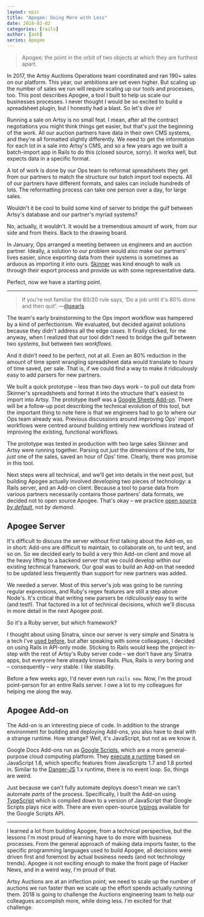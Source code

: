 ```yaml
---
layout: epic
title: "Apogee: Doing More with Less"
date: 2018-02-02
categories: [rails]
author: [ash]
series: Apogee
---
```


> Apogee: the point in the orbit of two objects at which they are furthest apart.

In 2017, the Artsy Auctions Operations team coordinated and ran 190+ sales on our platform. This year, our ambitions are set even higher. But scaling up the number of sales we run will require scaling up our tools and processes, too. This post describes Apogee, a tool I built to help us scale our businesses processes. I never thought I would be so excited to build a spreadsheet plugin, but I honestly had a blast. So let's dive in!

<!-- more -->

Running a sale on Artsy is no small feat. I mean, after all the contract negotiations you might think things get easier, but that's just the beginning of the work. All our auction partners have data in their own CMS systems, and they're all formatted slightly differently. We need to get the information for each lot in a sale into Artsy's CMS, and so a few years ago we built a batch-import app in Rails to do this (closed source, sorry). It works well, but expects data in a specific format.

A lot of work is done by our Ops team to reformat spreadsheets they get from our partners to match the structure our batch import tool expects. All of our partners have different formats, and sales can include hundreds of lots. The reformatting process can take one person over a day, for large sales.

Wouldn't it be cool to build some kind of server to bridge the gulf between Artsy's database and our partner's myriad systems?

No, actually, it wouldn't. It would be a tremendous amount of work, from our side and from theirs. Back to the drawing board.

In January, Ops arranged a meeting between us engineers and an auction partner. Ideally, a solution to _our_ problem would also make our partners' lives easier, since exporting data from their systems is sometimes as arduous as importing it into ours. [Skinner][] was kind enough to walk us through their export process and provide us with some representative data.

Perfect, now we have a starting point.

---

> If you're not familiar the 80/20 rule says, ‘Do a job until it's 80% done and then quit’.
> —[@searls][searls]

The team's early brainstorming to the Ops import workflow was hampered by a kind of perfectionism. We evaluated, but decided against solutions because they didn't address all the edge cases. It finally clicked, for me anyway, when I realized that our tool didn't need to bridge the gulf between two _systems_, but between two _workflows_.

And it didn't need to be perfect, not at all. Even an 80% reduction in the amount of time spent wrangling spreadsheet data would translate to _hours_ of time saved, per sale. That is, if we could find a way to make it ridiculously easy to add parsers for new partners.

We built a quick prototype – less than two days work – to pull out data from Skinner's spreadsheets and format it into the structure that's easiest to import into Artsy. The prototype itself was a [Google Sheets Add-on][add-on]. There will be a follow-up post describing the technical evolution of this tool, but the important thing to note here is that we engineers had to go to where our Ops team already was. Previous discussions around improving Ops' import workflows were centred around building entirely new workflows instead of improving the existing, functional workflows.

The prototype was tested in production with two large sales Skinner and Artsy were running together. Parsing out _just_ the dimensions of the lots, for _just_ one of the sales, saved an hour of Ops' time. Clearly, there was promise in this tool.

Next steps were all technical, and we'll get into details in the next post, but building Apogee actually involved developing two pieces of technology: a Rails server, and an Add-on client. Because a tool to parse data from various partners necessarily contains those partners' data formats, we decided not to open source Apogee. That's okay – we practice [open source _by default_][ossbd], not _by demand_.

## Apogee Server

It's difficult to discuss the server without first talking about the Add-on, so in short: Add-ons are difficult to maintain, to collaborate on, to unit test, and so on. So we decided early to build a very thin Add-on client and move all the heavy lifting to a backend server that we could develop within our existing technical framework. Our goal was to build an Add-on that needed to be updated less frequently than support for new partners was added.

We needed a server. Most of this server's job was going to be running regular expressions, and Ruby's regex features are still a step above Node's. It's critical that writing new parsers be _ridiculously_ easy to write (and test!). That factored in a lot of technical decisions, which we'll discuss in more detail in the next Apogee post.

So it's a Ruby server, but which framework?

I thought about using Sinatra, since our server is very simple and Sinatra is a tech I've [used before][aeryn], but after speaking with some colleagues, I decided on using Rails in API-only mode. Sticking to Rails would keep the project in-step with the rest of Artsy's Ruby server code – we don't have any Sinatra apps, but everyone here already knows Rails. Plus, Rails is _very_ boring and – consequently – _very_ stable. I like stability.

Before a few weeks ago, I'd never even run `rails new`. Now, I'm the proud point-person for an entire Rails server. I owe a lot to my colleagues for helping me along the way.

## Apogee Add-on

The Add-on is an interesting piece of code. In addition to the strange environment for building and deploying Add-ons, you also have to deal with a strange runtime. How strange? Well, it's JavaScript, but not as we know it.

Google Docs Add-ons run as [Google Scripts][], which are a more general-purpose cloud computing platform. They [execute a runtime][runtime] based on JavaScript 1.6, which specific features from JavaScripts 1.7 and 1.8 ported in. Similar to the [Danger-JS][] 1.x runtime, there is no event loop. So, things are weird.

Just because we can't fully automate deploys doesn't mean we can't automate _parts_ of the process. Specifically, I built the Add-on using [TypeScript][] which is compiled down to a version of JavaScript that Google Scripts plays nice with. There are even open-source [typings][] available for the Google Scripts API.

---

I learned a lot from building Apogee, from a technical perspective, but the lessons I'm most proud of learning have to do more with business processes. From the general approach of making data imports faster, to the specific programming languages used to build Apogee, all decisions were driven first and foremost by actual business needs (and not technology trends). Apogee is not exciting enough to make the front page of Hacker News, and in a weird way, I'm proud of that.

Artsy Auctions are at an inflection point; we need to scale up the number of auctions we run faster than we scale up the effort spends actually running them. 2018 is going to challenge the Auctions engineering team to help our colleagues accomplish more, while doing less. I'm excited for that challenge.

[Skinner]: https://www.skinnerinc.com
[add-on]: https://developers.google.com/apps-script/add-ons/
[aeryn]: https://github.com/Moya/Aeryn
[Google Scripts]: https://script.google.com
[runtime]: https://developers.google.com/apps-script/guides/services/#basic_javascript_features
[Danger-JS]: http://danger.systems/js/
[TypeScript]: https://www.typescriptlang.org
[typings]: https://www.npmjs.com/package/@types/google-apps-script
[searls]: https://www.youtube.com/watch?v=MSgR-hJjdTo#t=2m36s
[ossbd]: https://ashfurrow.com/blog/open-source-ideology/
